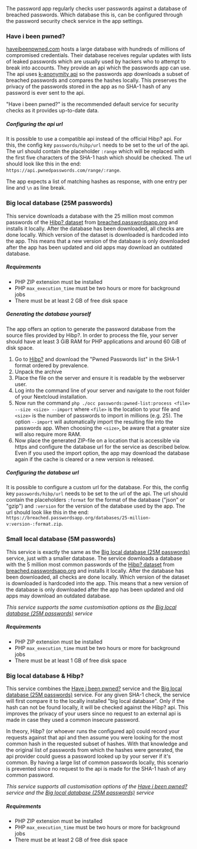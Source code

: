 The password app regularly checks user passwords against a database of breached passwords.
Which database this is, can be configured through the password security check service in the app settings.

### Have i been pwned?
[haveibeenpwned.com](https://haveibeenpwned.com/) hosts a large database with hundreds of millions of compromised credentials.
Their database receives regular updates with lists of leaked passwords which are usually used by hackers who to attempt to break into accounts.
They provide an api which the passwords app can use.
The api uses [k-anonymity api](https://www.troyhunt.com/ive-just-launched-pwned-passwords-version-2/#cloudflareprivacyandkanonymity) so the passwords app downloads a subset of breached passwords and compares the hashes locally.
This preserves the privacy of the passwords stored in the app as no SHA-1 hash of any password is ever sent to the api.

"Have i been pwned?" is the recommended default service for security checks as it provides up-to-date data.

##### Configuring the api url
It is possible to use a compatible api instead of the official Hibp? api.
For this, the config key `passwords/hibp/url` needs to be set to the url of the api.
The url should contain the placeholder `:range` which will be replaced with the first five characters of the SHA-1 hash which should be checked.
The url should look like this in the end: `https://api.pwnedpasswords.com/range/:range`.

The app expects a list of matching hashes as response, with one entry per line and `\n` as line break.


### Big local database (25M passwords)
This service downloads a database with the 25 million most common passwords of the [Hibp? dataset](https://haveibeenpwned.com/Passwords) from [breached.passwordsapp.org](https://breached.passwordsapp.org) and installs it locally.
After the database has been downloaded, all checks are done locally. 
Which version of the dataset is downloaded is hardcoded into the app.
This means that a new version of the database is only downloaded after the app has been updated and old apps may download an outdated database.

##### Requirements
- PHP ZIP extension must be installed
- PHP `max_execution_time` must be two hours or more for background jobs
- There must be at least 2 GB of free disk space

##### Generating the database yourself
The app offers an option to generate the password database from the source files provided by Hibp?.
In order to process the file, your server should have at least 3 GiB RAM for PHP applications and around 60 GiB of disk space.

1. Go to [Hibp?](https://haveibeenpwned.com/Passwords) and download the "Pwned Passwords list" in the SHA-1 format ordered by prevalence.
2. Unpack the archive
3. Place the file on the server and ensure it is readable by the webserver user.
4. Log into the command line of your server and navigate to the root folder of your Nextcloud installation.
5. Now run the command `php ./occ passwords:pwned-list:process <file> --size <size> --import` where `<file>` is the location to your file and `<size>` is the number of passwords to import in millions (e.g. 25).
    The option `--import` will automatically import the resulting file into the passwords app.
    When choosing the `<size>`, be aware that a greater size will also require more RAM.
6. Now place the generated ZIP-file on a location that is accessible via https and configure the database url for the service as described below.
    Even if you used the import option, the app may download the database again if the cache is cleared or a new version is released.

##### Configuring the database url
It is possible to configure a custom url for the database.
For this, the config key `passwords/hibp/url` needs to be set to the url of the api.
The url should contain the placeholders `:format` for the format of the database ("json" or "gzip") and `:version` for the version of the database used by the app.
The url should look like this in the end: `https://breached.passwordsapp.org/databases/25-million-v:version-:format.zip`.



### Small local database (5M passwords)
This service is exactly the same as the [Big local database (25M passwords)](#big-local-database-25m-passwords) service, just with a smaller database.
The service downloads a database with the 5 million most common passwords of the [Hibp? dataset](https://haveibeenpwned.com/Passwords) from [breached.passwordsapp.org](https://breached.passwordsapp.org) and installs it locally.
After the database has been downloaded, all checks are done locally.
Which version of the dataset is downloaded is hardcoded into the app.
This means that a new version of the database is only downloaded after the app has been updated and old apps may download an outdated database.

_This service supports the same customisation options as the [Big local database (25M passwords)](#big-local-database-25m-passwords) service_

##### Requirements
- PHP ZIP extension must be installed
- PHP `max_execution_time` must be two hours or more for background jobs
- There must be at least 1 GB of free disk space



### Big local database & Hibp?
This service combines the [Have i been pwned?](#have-i-been-pwned) service and the [Big local database (25M passwords)](#big-local-database-25m-passwords) service.
For any given SHA-1 check, the service will first compare it to the locally installed "big local database".
Only if the hash can not be found locally, it will be checked against the Hibp? api.
This improves the privacy of your users since no request to an external api is made in case they used a common insecure password.

In theory, Hibp? (or whoever runs the configured api) could record your requests against that api and then assume you were looking for the most common hash in the requested subset of hashes.
With that knowledge and the original list of passwords from which the hashes were generated, the api provider could guess a password looked up by your server if it's common.
By having a large list of common passwords locally, this scenario is prevented since no request to the api is made for the SHA-1 hash of any common password.

_This service supports all customisation options of the [Have i been pwned?](#have-i-been-pwned) service and the [Big local database (25M passwords)](#big-local-database-25m-passwords) service_

##### Requirements
- PHP ZIP extension must be installed
- PHP `max_execution_time` must be two hours or more for background jobs
- There must be at least 2 GB of free disk space